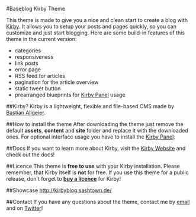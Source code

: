 #Baseblog Kirby Theme

This theme is made to give you a nice and clean start to create a blog with [Kirby](http://getkirby.com). It allows you to setup your posts and pages quickly, so you can customize and just start blogging. Here are some build-in features of this theme in the current version:

- categories
- responsiveness
- link posts
- error page
- RSS feed for articles
- pagination for the article overview
- static tweet button
- prearranged blueprints for [Kirby Panel](http://getkirby.com/panel) usage 

##Kirby?
Kirby is a lightweight, flexible and file-based CMS made by [Bastian Allgeier](http://bastianallgeier.com).

##How to install the theme
After downloading the theme just remove the default **assets**, **content** and **site** folder and replace it with the downloaded ones. For optional interface usage you have to install the [Kirby Panel](https://github.com/bastianallgeier/kirbycms-panel/). 

##Docs
If you want to learn more about Kirby, visit the [Kirby Website](http://getkirby.com) and check out the docs!

##Licence
This theme is **free to use** with your Kirby installation. Please remember, that Kirby itself is **not** for free. If you use this theme for a public release, don't forget to **[buy a licence](http://getkirby.com/buy)** for Kirby!

##Showcase
http://kirbyblog.sashtown.de/

##Contact
If you have any questions about the theme, contact me by [email](mailto:mail@sashtown.de) and on [Twitter](http://twitter.com/#!/sashtown)!